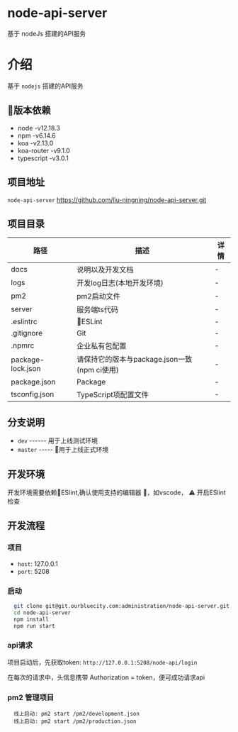 # node-api-server
基于 nodeJs 搭建的API服务

# 介绍

基于 `nodejs` 搭建的API服务
## 版本依赖

* node -v12.18.3
* npm -v6.14.6
* koa -v2.13.0
* koa-router -v9.1.0
* typescript -v3.0.1

## 项目地址

`node-api-server` <https://github.com/liu-ningning/node-api-server.git>

## 项目目录

| 路径              | 描述                                         | 详情                     |
| ----------------- | -------------------------------------------- | ------------------------ |
| docs              | 说明以及开发文档                                | -                      |
| logs              | 开发log日志(本地开发环境)                        | -                      |
| pm2               | pm2启动文件                                    | -                      |
| server            | 服务端ts代码                                 | -                        |
| .eslintrc         | ESLint                                      | -                        |
| .gitignore        | Git                                          | -                        |
| .npmrc            | 企业私有包配置                               | -                        |
| package-lock.json | 请保持它的版本与package.json一致(npm ci使用) | -                        |
| package.json      | Package                                      | -                        |
| tsconfig.json     | TypeScript项配置文件                                 | -                        |

## 分支说明

* `dev` ------ 用于上线测试环境
* `master` ----- 用于上线正式环境

## 开发环境

开发环境需要依赖ESlint,确认使用支持的编辑器 ，如vscode， ⚠️ 开启ESlint检查

## 开发流程

### 项目
* `host`: 127.0.0.1
* `port`: 5208

### 启动
```bash
  git clone git@git.ourbluecity.com:administration/node-api-server.git
  cd node-api-server
  npm install
  npm run start
```

### api请求
项目启动后，先获取token: `http://127.0.0.1:5208/node-api/login`

在每次的请求中，头信息携带 Authorization = token，便可成功请求api


### pm2 管理项目
```
  线上启动: pm2 start /pm2/development.json
  线上启动: pm2 start /pm2/production.json
```